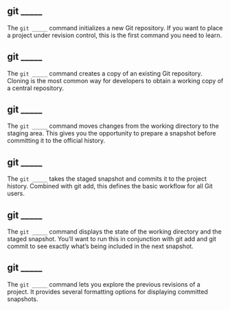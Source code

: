 ## git _____
The `git _____` command  initializes a new Git repository. If you want to place
a project under revision control, this is the first command you need to learn.
			
## git _____
The `git _____` command creates a copy of an existing Git repository. Cloning is
the most common way for developers to obtain a working copy of a central
repository.
			
## git _____
The `git _____` command moves changes from the working directory to the staging
area. This gives you the opportunity to prepare a snapshot before committing it to the official history.
			
## git _____
The `git _____` takes the staged snapshot and commits it to the project history.
Combined with git add, this defines the basic workflow for all Git users.
			
## git _____
The `git _____` command displays the state of the working directory and the
staged snapshot. You’ll want to run this in conjunction with git add and git
commit to see exactly what’s being included in the next snapshot.
			
## git _____
The `git _____` command lets you explore the previous revisions of a project. It
provides several formatting options for displaying committed snapshots.
